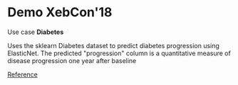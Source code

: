 # Demo XebCon'18

Use case **Diabetes**

Uses the sklearn Diabetes dataset to predict diabetes progression using ElasticNet.
The predicted "progression" column is a quantitative measure of disease progression one year after baseline

[Reference](http://scikit-learn.org/stable/modules/generated/sklearn.datasets.load_diabetes.html)